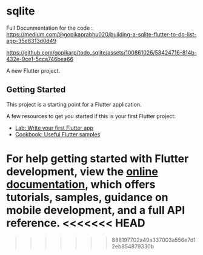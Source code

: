 # sqlite

Full Docunmentation for the code : https://medium.com/@gopikaprabhu020/building-a-sqlite-flutter-to-do-list-app-35e8313d0d49


https://github.com/gopikarp/todo_sqlite/assets/100861026/58424716-814b-432e-9ce1-5cca746bea66



A new Flutter project.

## Getting Started

This project is a starting point for a Flutter application.

A few resources to get you started if this is your first Flutter project:

- [Lab: Write your first Flutter app](https://docs.flutter.dev/get-started/codelab)
- [Cookbook: Useful Flutter samples](https://docs.flutter.dev/cookbook)

For help getting started with Flutter development, view the
[online documentation](https://docs.flutter.dev/), which offers tutorials,
samples, guidance on mobile development, and a full API reference.
<<<<<<< HEAD
=======

>>>>>>> 888197702a49a337003a556e7d12eb854879330b

